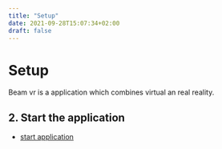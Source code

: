 ```yaml
---
title: "Setup"
date: 2021-09-28T15:07:34+02:00
draft: false
---
```


# Setup

Beam vr is a application which combines virtual an real reality.


## 2. Start the application

- [start application](setup/start-application)
